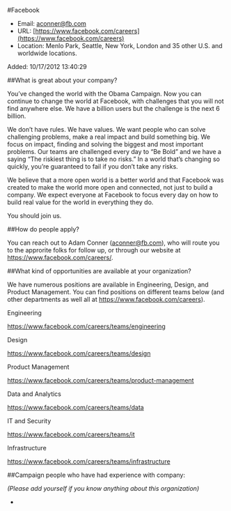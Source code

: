 
#Facebook

* Email: [aconner@fb.com](mailto:aconner@fb.com)
* URL: [https://www.facebook.com/careers](https://www.facebook.com/careers)
* Location: Menlo Park, Seattle, New York, London and 35 other U.S. and worldwide locations.

Added: 10/17/2012 13:40:29

##What is great about your company?

You’ve changed the world with the Obama Campaign. Now you can continue to change the world at Facebook, with challenges that you will not find anywhere else. We have a billion users but the challenge is the next 6 billion. 



We don’t have rules. We have values. We want people who can solve challenging problems, make a real impact and build something big. We focus on impact, finding and solving the biggest and most important problems. Our teams are challenged every day to “Be Bold” and we have a saying “The riskiest thing is to take no risks.” In a world that’s changing so quickly, you’re guaranteed to fail if you don’t take any risks.



We believe that a more open world is a better world and that Facebook was created to make the world more open and connected, not just to build a company. We expect everyone at Facebook to focus every day on how to build real value for the world in everything they do.



You should join us.

##How do people apply?

You can reach out to Adam Conner (aconner@fb.com), who will route you to the approrite folks for follow up, or through our website at https://www.facebook.com/careers/. 

##What kind of opportunities are available at your organization?

We have numerous positions are available in Engineering, Design, and Product Management. You can find positions on different teams below (and other departments as well all at https://www.facebook.com/careers).



Engineering

https://www.facebook.com/careers/teams/engineering



Design

https://www.facebook.com/careers/teams/design



Product Management

https://www.facebook.com/careers/teams/product-management



Data and Analytics

https://www.facebook.com/careers/teams/data



IT and Security 

https://www.facebook.com/careers/teams/it



Infrastructure

https://www.facebook.com/careers/teams/infrastructure

##Campaign people who have had experience with company:

*(Please add yourself if you know anything about this organization)*

* 


    